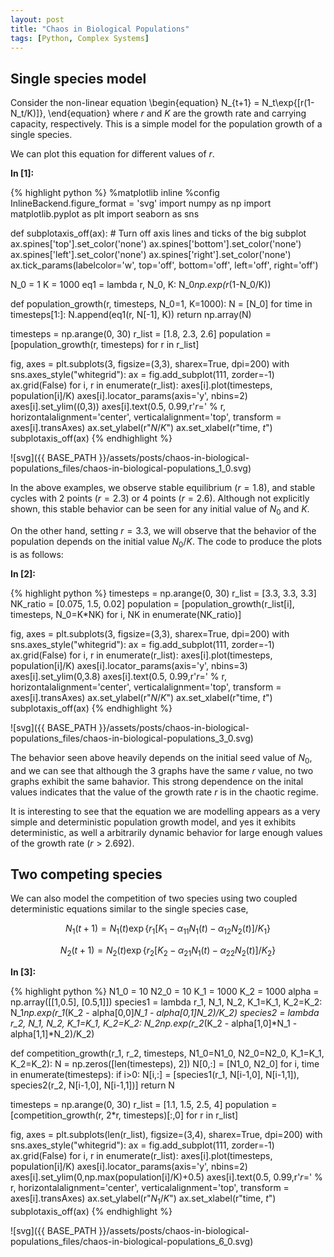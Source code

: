 ```yaml
---
layout: post
title: "Chaos in Biological Populations"
tags: [Python, Complex Systems]
---
```


## Single species model

Consider the non-linear equation
\begin{equation}
N\_{t+1} = N_t\exp{[r(1-N_t/K)]},
\end{equation}
where $r$ and $K$ are the growth rate and carrying capacity, respectively. This
is a simple model for the population growth of a single species.

We can plot this equation for different values of $r$.

**In [1]:**

{% highlight python %}
%matplotlib inline
%config InlineBackend.figure_format = 'svg'
import numpy as np
import matplotlib.pyplot as plt
import seaborn as sns

def subplotaxis_off(ax): # Turn off axis lines and ticks of the big subplot
ax.spines['top'].set_color('none')
ax.spines['bottom'].set_color('none')
ax.spines['left'].set_color('none')
ax.spines['right'].set_color('none')
ax.tick_params(labelcolor='w', top='off', bottom='off', left='off', right='off')

N_0 = 1
K = 1000
eq1 = lambda r, N_0, K: N_0*np.exp(r*(1-N_0/K))

def population_growth(r, timesteps, N_0=1, K=1000):
N = [N_0]
for time in timesteps[1:]:
N.append(eq1(r, N[-1], K))
return np.array(N)

timesteps = np.arange(0, 30)
r_list = [1.8, 2.3, 2.6]
population = [population_growth(r, timesteps) for r in r_list]

fig, axes = plt.subplots(3, figsize=(3,3), sharex=True, dpi=200)
with sns.axes_style("whitegrid"):
ax = fig.add_subplot(111, zorder=-1)
ax.grid(False)
for i, r in enumerate(r_list):
axes[i].plot(timesteps, population[i]/K)
axes[i].locator_params(axis='y', nbins=2)
axes[i].set_ylim((0,3))
axes[i].text(0.5, 0.99,r'$r=%.2f$' % r, horizontalalignment='center',
verticalalignment='top', transform = axes[i].transAxes)
ax.set_ylabel(r"$N/K$")
ax.set_xlabel(r"time, $t$")
subplotaxis_off(ax)
{% endhighlight %}

![svg]({{ BASE_PATH }}/assets/posts/chaos-in-biological-populations_files/chaos-in-biological-populations_1_0.svg)

In the above examples, we observe stable equilibrium ($r=1.8$), and stable
cycles with 2 points ($r=2.3$) or 4 points ($r=2.6$). Although not explicitly
shown, this stable behavior can be seen for any initial value of $N_0$ and $K$.

On the other hand, setting $r=3.3$, we will observe that the behavior of the
population depends on the initial value $N_0/K$. The code to produce the plots
is as follows:

**In [2]:**

{% highlight python %}
timesteps = np.arange(0, 30)
r_list = [3.3, 3.3, 3.3]
NK_ratio = [0.075, 1.5, 0.02]
population = [population_growth(r_list[i], timesteps, N_0=K\*NK) for i, NK in enumerate(NK_ratio)]

fig, axes = plt.subplots(3, figsize=(3,3), sharex=True, dpi=200)
with sns.axes_style("whitegrid"):
ax = fig.add_subplot(111, zorder=-1)
ax.grid(False)
for i, r in enumerate(r_list):
axes[i].plot(timesteps, population[i]/K)
axes[i].locator_params(axis='y', nbins=3)
axes[i].set_ylim(0,3.8)
axes[i].text(0.5, 0.99,r'$r=%.2f$' % r, horizontalalignment='center',
verticalalignment='top', transform = axes[i].transAxes)
ax.set_ylabel(r"$N/K$")
ax.set_xlabel(r"time, $t$")
subplotaxis_off(ax)
{% endhighlight %}

![svg]({{ BASE_PATH }}/assets/posts/chaos-in-biological-populations_files/chaos-in-biological-populations_3_0.svg)

The behavior seen above heavily depends on the initial seed value of $N_0$, and
we can see that although the 3 graphs have the same $r$ value, no two graphs
exhibit the same bahavior. This strong dependence on the inital values indicates
that the value of the growth rate $r$ is in the chaotic regime.

It is interesting to see that the equation we are modelling appears as a very
simple and deterministic population growth model, and yes it exhibits
deterministic, as well a arbitrarily dynamic behavior for large enough values of
the growth rate ($r>2.692$).

## Two competing species

We can also model the competition of two species using two coupled deterministic
equations similar to the single species case,

$$
N_1(t+1) = N_1(t)\exp{\{r_1[K_1 - \alpha_{11}N_1(t) -
\alpha_{12}N_2(t)]/K_1\}}
$$

$$
N_2(t+1) = N_2(t)\exp{\{r_2[K_2 - \alpha_{21}N_1(t) -
\alpha_{22}N_2(t)]/K_2\}}
$$

**In [3]:**

{% highlight python %}
N1_0 = 10
N2_0 = 10
K_1 = 1000
K_2 = 1000
alpha = np.array([[1,0.5], [0.5,1]])
species1 = lambda r_1, N_1, N_2, K_1=K_1, K_2=K_2: N_1*np.exp(r_1*(K_2 - alpha[0,0]*N_1 - alpha[0,1]*N_2)/K_2)
species2 = lambda r_2, N_1, N_2, K_1=K_1, K_2=K_2: N_2*np.exp(r_2*(K_2 - alpha[1,0]*N_1 - alpha[1,1]*N_2)/K_2)

def competition_growth(r_1, r_2, timesteps, N1_0=N1_0, N2_0=N2_0, K_1=K_1, K_2=K_2):
N = np.zeros([len(timesteps), 2])
N[0,:] = [N1_0, N2_0]
for i, time in enumerate(timesteps):
if i>0:
N[i,:] = [species1(r_1, N[i-1,0], N[i-1,1]), species2(r_2, N[i-1,0], N[i-1,1])]
return N

timesteps = np.arange(0, 30)
r_list = [1.1, 1.5, 2.5, 4]
population = [competition_growth(r, 2\*r, timesteps)[:,0] for r in r_list]

fig, axes = plt.subplots(len(r_list), figsize=(3,4), sharex=True, dpi=200)
with sns.axes_style("whitegrid"):
ax = fig.add_subplot(111, zorder=-1)
ax.grid(False)
for i, r in enumerate(r_list):
axes[i].plot(timesteps, population[i]/K)
axes[i].locator_params(axis='y', nbins=2)
axes[i].set_ylim(0,np.max(population[i]/K)+0.5)
axes[i].text(0.5, 0.99,r'$r=%.2f$' % r, horizontalalignment='center',
verticalalignment='top', transform = axes[i].transAxes)
ax.set_ylabel(r"$N_1/K$")
ax.set_xlabel(r"time, $t$")
subplotaxis_off(ax)
{% endhighlight %}

![svg]({{ BASE_PATH }}/assets/posts/chaos-in-biological-populations_files/chaos-in-biological-populations_6_0.svg)
